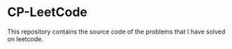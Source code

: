 # CP-LeetCode

This repository contains the source code of the problems that I have solved on leetcode.
